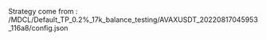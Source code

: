 Strategy come from : /MDCL/Default_TP_0.2%_17k_balance_testing/AVAXUSDT_20220817045953_116a8/config.json